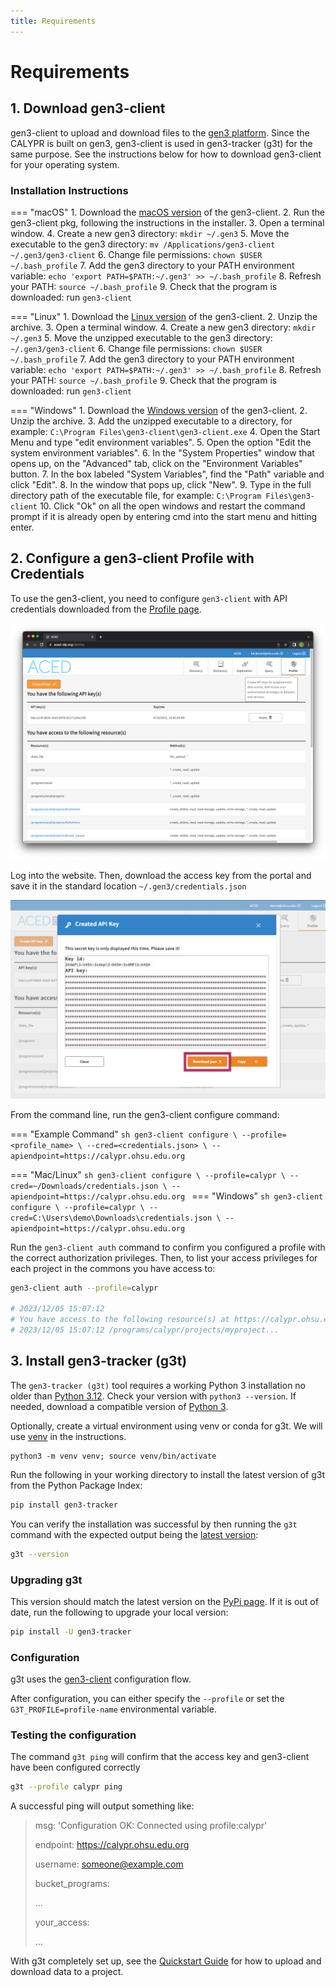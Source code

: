 ```yaml
---
title: Requirements
---
```


# Requirements

## 1. Download gen3-client

gen3-client to upload and download files to the [gen3 platform](https://gen3.org/). Since the CALYPR is built on gen3, gen3-client is used in gen3-tracker (g3t) for the same purpose. See the instructions below for how to download gen3-client for your operating system.

### Installation Instructions


=== "macOS"
    1. Download the [macOS version](https://github.com/CALYPR/cdis-data-client/releases/latest/download/gen3-client-macos.pkg) of the gen3-client.
    2. Run the gen3-client pkg, following the instructions in the installer.
    3. Open a terminal window.
    4. Create a new gen3 directory: `mkdir ~/.gen3`
    5. Move the executable to the gen3 directory: `mv /Applications/gen3-client ~/.gen3/gen3-client`
    6. Change file permissions: `chown $USER ~/.bash_profile`
    7. Add the gen3 directory to your PATH environment variable: `echo 'export PATH=$PATH:~/.gen3' >> ~/.bash_profile`
    8. Refresh your PATH: `source ~/.bash_profile`
    9. Check that the program is downloaded: run `gen3-client`


=== "Linux"
    1. Download the [Linux version](https://github.com/CALYPR/cdis-data-client/releases/latest/download/gen3-client-linux-amd64.zip) of the gen3-client.
    2. Unzip the archive.
    3. Open a terminal window.
    4. Create a new gen3 directory: `mkdir ~/.gen3`
    5. Move the unzipped executable to the gen3 directory: `~/.gen3/gen3-client`
    6. Change file permissions: `chown $USER ~/.bash_profile`
    7. Add the gen3 directory to your PATH environment variable: `echo 'export PATH=$PATH:~/.gen3' >> ~/.bash_profile`
    8. Refresh your PATH: `source ~/.bash_profile`
    9. Check that the program is downloaded: run `gen3-client`

=== "Windows"
    1. Download the [Windows version](https://github.com/CALYPR/cdis-data-client/releases/latest/download/gen3-client-windows-amd64.zip) of the gen3-client.
    2. Unzip the archive.
    3. Add the unzipped executable to a directory, for example: `C:\Program Files\gen3-client\gen3-client.exe`
    4. Open the Start Menu and type "edit environment variables".
    5. Open the option "Edit the system environment variables".
    6. In the "System Properties" window that opens up, on the "Advanced" tab, click on the "Environment Variables" button.
    7. In the box labeled "System Variables", find the "Path" variable and click "Edit".
    8.  In the window that pops up, click "New".
    9.  Type in the full directory path of the executable file, for example: `C:\Program Files\gen3-client`
    10. Click "Ok" on all the open windows and restart the command prompt if it is already open by entering cmd into the start menu and hitting enter.

## 2. Configure a gen3-client Profile with Credentials

To use the gen3-client, you need to configure  `gen3-client` with API credentials downloaded from the [Profile page](https://calypr.ohsu.edu.org/Profile).

![Gen3 Profile page](images/profile.png)

Log into the website. Then, download the access key from the portal and save it in the standard location `~/.gen3/credentials.json`

![Gen3 Credentials](images/credentials.png)

From the command line, run the gen3-client configure command:

=== "Example Command"
    ```sh
    gen3-client configure \
        --profile=<profile_name> \
        --cred=<credentials.json> \
        --apiendpoint=https://calypr.ohsu.edu.org
    ```

=== "Mac/Linux"
    ```sh
    gen3-client configure \
        --profile=calypr \
        --cred=~/Downloads/credentials.json \
        --apiendpoint=https://calypr.ohsu.edu.org
    ```
=== "Windows"
    ```sh
    gen3-client configure \
        --profile=calypr \
        --cred=C:\Users\demo\Downloads\credentials.json \
        --apiendpoint=https://calypr.ohsu.edu.org
    ```

Run the `gen3-client auth` command to confirm you configured a profile with the correct authorization privileges. Then, to list your access privileges for each project in the commons you have access to:

```sh
gen3-client auth --profile=calypr

# 2023/12/05 15:07:12
# You have access to the following resource(s) at https://calypr.ohsu.edu.org:
# 2023/12/05 15:07:12 /programs/calypr/projects/myproject...
```

## 3. Install gen3-tracker (g3t)

The `gen3-tracker (g3t)` tool requires a working Python 3 installation no older than [Python 3.12](https://www.python.org/downloads/release/python-3120/). Check your version with `python3 --version`. If needed, download a compatible version of [Python 3](https://www.python.org/downloads/).

Optionally, create a virtual environment using venv or conda for g3t. We will use [venv](https://docs.python.org/3/library/venv.html) in the instructions.

```
python3 -m venv venv; source venv/bin/activate
```

Run the following in your working directory to install the latest version of g3t from the Python Package Index:

```sh
pip install gen3-tracker
```

You can verify the installation was successful by then running the `g3t` command with the expected output being the [latest version](https://pypi.org/project/gen3-tracker/#history):

```sh
g3t --version
```

### Upgrading g3t

This version should match the latest version on the [PyPi page](https://pypi.org/project/gen3-tracker/). If it is out of date, run the following to upgrade your local version:

```sh
pip install -U gen3-tracker
```

### Configuration

g3t uses the [gen3-client](https://gen3.org/resources/user/gen3-client/#2-configure-a-profile-with-credentials) configuration flow.

After configuration, you can either specify the `--profile` or set the `G3T_PROFILE=profile-name` environmental variable.

### Testing the configuration

The command `g3t ping` will confirm that the access key and gen3-client have been configured correctly

```sh
g3t --profile calypr ping
```

A successful ping will output something like:

> msg: 'Configuration OK: Connected using profile:calypr'
>
> endpoint: https://calypr.ohsu.edu.org
>
> username: someone@example.com
>
> bucket_programs:
>
>   ...
> 
> your_access:
>
>   ...

With g3t completely set up, see the [Quickstart Guide](/workflows/quick-start-guide) for how to upload and download data to a project.
